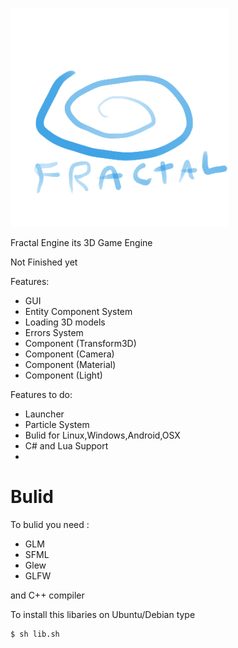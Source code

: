 <p align="left">
  <img src="res/Graphics/Logo.png" width="350" height="350">
</p>

Fractal Engine its 3D Game Engine

Not Finished yet

Features:
* GUI
* Entity Component System
* Loading 3D models
* Errors System
* Component (Transform3D)
* Component (Camera)
* Component (Material)
* Component (Light)

Features to do:

* Launcher
* Particle System
* Bulid for Linux,Windows,Android,OSX
* C# and Lua Support
* 
# Bulid

To bulid you need :

* GLM
* SFML
* Glew
* GLFW

and C++ compiler

To install this libaries on Ubuntu/Debian type
```sh
$ sh lib.sh
```

